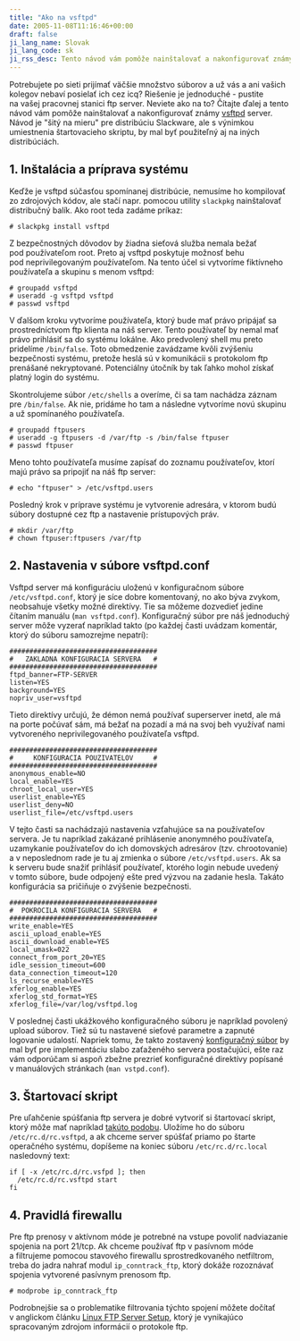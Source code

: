 ```yaml
---
title: "Ako na vsftpd"
date: 2005-11-08T11:16:46+00:00
draft: false
ji_lang_name: Slovak
ji_lang_code: sk
ji_rss_desc: Tento návod vám pomôže nainštalovať a nakonfigurovať známy vsftpd server.
---
```


Potrebujete po sieti prijímať väčšie množstvo súborov a už vás a ani vašich kolegov nebaví posielať ich cez icq? 
Riešenie je jednoduché - pustite na vašej pracovnej stanici ftp server. 
Neviete ako na to? 
Čítajte ďalej a tento návod vám pomôže nainštalovať a nakonfigurovať známy [vsftpd][1] server. 
Návod je "šitý na mieru" pre distribúciu Slackware, ale s výnimkou umiestnenia štartovacieho skriptu, by mal byť použiteľný aj na iných distribúciách.

## 1. Inštalácia a príprava systému

Keďže je vsftpd súčasťou spomínanej distribúcie, nemusíme ho kompilovať zo zdrojových kódov, ale stačí napr. pomocou utility `slackpkg` nainštalovať distribučný balík. 
Ako root teda zadáme príkaz:

```
# slackpkg install vsftpd
```

Z bezpečnostných dôvodov by žiadna sieťová služba nemala bežať pod používateľom root. 
Preto aj vsftpd poskytuje možnosť behu pod neprivilegovaným používateľom. 
Na tento účel si vytvoríme fiktívneho používateľa a skupinu s menom vsftpd:

```
# groupadd vsftpd
# useradd -g vsftpd vsftpd
# passwd vsftpd
```

V ďalšom kroku vytvoríme používateľa, ktorý bude mať právo pripájať sa prostredníctvom ftp klienta na náš server. 
Tento používateľ by nemal mať právo prihlásiť sa do systému lokálne. 
Ako predvolený shell mu preto pridelíme `/bin/false`. 
Toto obmedzenie zavádzame kvôli zvýšeniu bezpečnosti systému, pretože heslá sú v komunikácii s protokolom ftp prenášané nekryptované. 
Potenciálny útočník by tak ľahko mohol získať platný login do systému.

Skontrolujeme súbor `/etc/shells` a overíme, či sa tam nachádza záznam pre `/bin/false`. 
Ak nie, pridáme ho tam a následne vytvoríme novú skupinu a už spomínaného používateľa.

```
# groupadd ftpusers
# useradd -g ftpusers -d /var/ftp -s /bin/false ftpuser
# passwd ftpuser
```

Meno tohto používateľa musíme zapísať do zoznamu používateľov, ktorí majú právo sa pripojiť na náš ftp server:

```
# echo "ftpuser" > /etc/vsftpd.users
```

Posledný krok v príprave systému je vytvorenie adresára, v ktorom budú súbory dostupné cez ftp a nastavenie prístupových práv.

```
# mkdir /var/ftp
# chown ftpuser:ftpusers /var/ftp
```

## 2. Nastavenia v súbore vsftpd.conf

Vsftpd server má konfiguráciu uloženú v konfiguračnom súbore `/etc/vsftpd.conf`, ktorý je síce dobre komentovaný, no ako býva zvykom, neobsahuje všetky možné direktívy. 
Tie sa môžeme dozvedieť jedine čítaním manuálu (`man vsftpd.conf`). 
Konfiguračný súbor pre náš jednoduchý server môže vyzerať napríklad takto (po každej časti uvádzam komentár, ktorý do súboru samozrejme nepatrí):

```
#####################################
#   ZAKLADNA KONFIGURACIA SERVERA   #
#####################################
ftpd_banner=FTP-SERVER
listen=YES
background=YES
nopriv_user=vsftpd
```

Tieto direktívy určujú, že démon nemá používať superserver inetd, ale má na porte počúvať sám, má bežať na pozadí a má na svoj beh využívať nami vytvoreného neprivilegovaného používateľa vsftpd.

```
#####################################
#     KONFIGURACIA POUZIVATELOV     #
#####################################
anonymous_enable=NO
local_enable=YES
chroot_local_user=YES
userlist_enable=YES
userlist_deny=NO
userlist_file=/etc/vsftpd.users
```

V tejto časti sa nachádzajú nastavenia vzťahujúce sa na používateľov servera. 
Je tu napríklad zakázané prihlásenie anonymného používateľa, uzamykanie používateľov do ich domovských adresárov (tzv. chrootovanie) a v neposlednom rade je tu aj zmienka o súbore `/etc/vsftpd.users`. 
Ak sa k serveru bude snažiť prihlásiť používateľ, ktorého login nebude uvedený v tomto súbore, bude odpojený ešte pred výzvou na zadanie hesla. 
Takáto konfigurácia sa pričiňuje o zvýšenie bezpečnosti.

```
#####################################
#  POKROCILA KONFIGURACIA SERVERA   #
#####################################
write_enable=YES
ascii_upload_enable=YES
ascii_download_enable=YES
local_umask=022
connect_from_port_20=YES
idle_session_timeout=600
data_connection_timeout=120
ls_recurse_enable=YES
xferlog_enable=YES
xferlog_std_format=YES
xferlog_file=/var/log/vsftpd.log
```

V poslednej časti ukážkového konfiguračného súboru je napríklad povolený upload súborov. 
Tiež sú tu nastavené sieťové parametre a zapnuté logovanie udalostí. 
Napriek tomu, že takto zostavený [konfiguračný súbor][2] by mal byť pre implementáciu slabo zaťaženého servera postačujúci, ešte raz vám odporúčam si aspoň zbežne prezrieť konfiguračné direktívy popísané v manuálových stránkach (`man vstpd.conf`).

## 3. Štartovací skript

Pre uľahčenie spúšťania ftp servera je dobré vytvoriť si štartovací skript, ktorý môže mať napríklad [takúto podobu][3]. 
Uložíme ho do súboru `/etc/rc.d/rc.vsftpd`, a ak chceme server spúšťať priamo po štarte operačného systému, dopíšeme na koniec súboru `/etc/rc.d/rc.local` nasledovný text:

```
if [ -x /etc/rc.d/rc.vsfpd ]; then
  /etc/rc.d/rc.vsftpd start
fi
```

## 4. Pravidlá firewallu

Pre ftp prenosy v aktívnom móde je potrebné na vstupe povoliť nadviazanie spojenia na port 21/tcp. 
Ak chceme používať ftp v pasívnom móde a filtrujeme pomocou stavového firewallu sprostredkovaného netfiltrom, treba do jadra nahrať modul `ip_conntrack_ftp`, ktorý dokáže rozoznávať spojenia vytvorené pasívnym prenosom ftp.

```
# modprobe ip_conntrack_ftp
```

Podrobnejšie sa o problematike filtrovania týchto spojení môžete dočítať v anglickom článku [Linux FTP Server Setup][4], ktorý je vynikajúco spracovaným zdrojom informácií o protokole ftp.

[1]: http://vsftpd.beasts.org/
[2]: vsftpd.conf
[3]: rc.vsftpd
[4]: http://www.linuxhomenetworking.com/wiki/index.php/Quick_HOWTO_:_Ch15_:_Linux_FTP_Server_Setup
